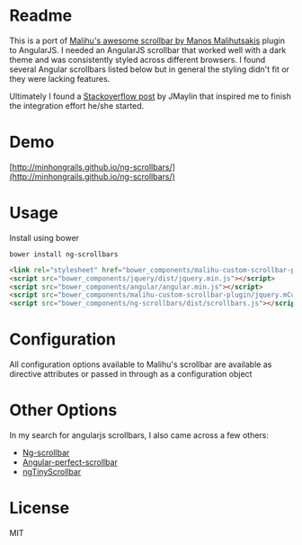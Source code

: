 # Readme

This is a port of [Malihu's awesome scrollbar by Manos Malihutsakis](http://manos.malihu.gr/jquery-custom-content-scroller/) plugin to AngularJS. I needed an AngularJS scrollbar that worked well with a dark theme and was consistently styled across different browsers. I found several Angular
scrollbars listed below but in general the styling didn't fit or they were lacking 
features.

Ultimately I found a [Stackoverflow post](http://stackoverflow.com/questions/21306853/using-a-directive-to-make-an-element-scrollable-in-angularjs) by JMaylin that inspired me to finish
the integration effort he/she started.

# Demo

[http://minhongrails.github.io/ng-scrollbars/](http://minhongrails.github.io/ng-scrollbars/)

# Usage

Install using bower

	bower install ng-scrollbars

```html
<link rel="stylesheet" href="bower_components/malihu-custom-scrollbar-plugin/jquery.mCustomScrollbar.min.css" type="text/css"/>
<script src="bower_components/jquery/dist/jquery.min.js"></script>
<script src="bower_components/angular/angular.min.js"></script>
<script src="bower_components/malihu-custom-scrollbar-plugin/jquery.mCustomScrollbar.concat.min"></script>
<script src="bower_components/ng-scrollbars/dist/scrollbars.js"></script>
```

# Configuration

All configuration options available to Malihu's scrollbar are available as directive
attributes or passed in through as a configuration object


# Other Options

In my search for angularjs scrollbars, I also came across a few others:

* [Ng-scrollbar](https://github.com/asafdav/ng-scrollbar)
* [Angular-perfect-scrollbar](https://github.com/itsdrewmiller/angular-perfect-scrollbar)
* [ngTinyScrollbar](https://github.com/yads/ngTinyScrollbar)

# License

MIT 